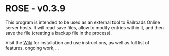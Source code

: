 # ROSE - v0.3.9

This program is intended to be used as an external tool to Railroads Online server hosts. It will read save files, allow to modify entries within it, and then save the file (creating a backup file in the process).

Visit the [Wiki](https://github.com/JennyKmu/RRO_savefile_editor/wiki) for installation and use instructions, as well as full list of features, ongoing work,...
